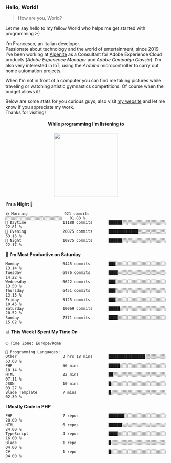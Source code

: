 ### Hello, World!

> How are you, World?

Let me say hello to my fellow World who helps me get started with programming :-)

I'm Francesco, an Italian developer.  
Passionate about technology and the world of entertainment, since 2019 I've been working at [Alpenite](https://www.alpenite.com) as a Consultant for Adobe Experience Cloud products (*Adobe Experience Manager* and *Adobe Campaign Classic*). I'm also very interested in IoT, using the *Arduino* microcontroller to carry out home automation projects.

When I'm not in front of a computer you can find me taking pictures while traveling or watching artistic gymnastics competitions. Of course when the budget allows it!

Below are some stats for you curious guys; also visit [my website](https://www.francescorega.eu) and let me know if you appreciate my work.  
Thanks for visiting!

<div align="center">
  <h4>While programming I'm listening to</h4>
  <a href="https://apps.francescorega.eu/now-playing/11147232609" target="_blank"><img src="https://apps.francescorega.eu/now-playing/11147232609" width="200"></a>
</div>

<!--START_SECTION:waka-->
**I'm a Night 🦉** 

```text
🌞 Morning                921 commits         ░░░░░░░░░░░░░░░░░░░░░░░░░   01.88 % 
🌆 Daytime                11188 commits       ██████░░░░░░░░░░░░░░░░░░░   22.81 % 
🌃 Evening                26075 commits       █████████████░░░░░░░░░░░░   53.15 % 
🌙 Night                  10875 commits       ██████░░░░░░░░░░░░░░░░░░░   22.17 % 
```
📅 **I'm Most Productive on Saturday** 

```text
Monday                   6445 commits        ███░░░░░░░░░░░░░░░░░░░░░░   13.14 % 
Tuesday                  6976 commits        ████░░░░░░░░░░░░░░░░░░░░░   14.22 % 
Wednesday                6622 commits        ███░░░░░░░░░░░░░░░░░░░░░░   13.50 % 
Thursday                 6451 commits        ███░░░░░░░░░░░░░░░░░░░░░░   13.15 % 
Friday                   5125 commits        ███░░░░░░░░░░░░░░░░░░░░░░   10.45 % 
Saturday                 10069 commits       █████░░░░░░░░░░░░░░░░░░░░   20.52 % 
Sunday                   7371 commits        ████░░░░░░░░░░░░░░░░░░░░░   15.02 % 
```


📊 **This Week I Spent My Time On** 

```text
🕑︎ Time Zone: Europe/Rome

💬 Programming Languages: 
Other                    3 hrs 18 mins       ████████████████░░░░░░░░░   63.68 % 
PHP                      56 mins             █████░░░░░░░░░░░░░░░░░░░░   18.14 % 
HTML                     22 mins             ██░░░░░░░░░░░░░░░░░░░░░░░   07.11 % 
JSON                     10 mins             █░░░░░░░░░░░░░░░░░░░░░░░░   03.27 % 
Blade Template           7 mins              █░░░░░░░░░░░░░░░░░░░░░░░░   02.39 % 
```

**I Mostly Code in PHP** 

```text
PHP                      7 repos             ███████░░░░░░░░░░░░░░░░░░   28.00 % 
HTML                     6 repos             ██████░░░░░░░░░░░░░░░░░░░   24.00 % 
TypeScript               4 repos             ████░░░░░░░░░░░░░░░░░░░░░   16.00 % 
Blade                    1 repo              █░░░░░░░░░░░░░░░░░░░░░░░░   04.00 % 
C#                       1 repo              █░░░░░░░░░░░░░░░░░░░░░░░░   04.00 % 
```




<!--END_SECTION:waka-->
